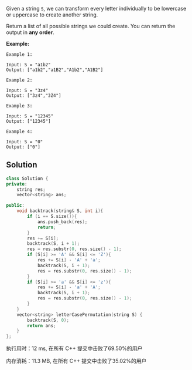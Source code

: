 Given a string `S`, we can transform every letter individually to be lowercase or uppercase to create another string.

Return a list of all possible strings we could create. You can return the output in **any order**.



**Example:**

```
Example 1:

Input: S = "a1b2"
Output: ["a1b2","a1B2","A1b2","A1B2"]

Example 2:

Input: S = "3z4"
Output: ["3z4","3Z4"]

Example 3:

Input: S = "12345"
Output: ["12345"]

Example 4:

Input: S = "0"
Output: ["0"]
```

## Solution


```c++
class Solution {
private:
    string res;
    vector<string> ans;

public:
    void backtrack(string& S, int i){
        if (i == S.size()){
            ans.push_back(res);
            return;
        }
        res += S[i];
        backtrack(S, i + 1);
        res = res.substr(0, res.size() - 1);
        if (S[i] >= 'A' && S[i] <= 'Z'){
            res += S[i] - 'A' + 'a';
            backtrack(S, i + 1);
            res = res.substr(0, res.size() - 1);
        }
        if (S[i] >= 'a' && S[i] <= 'z'){
            res += S[i] - 'a' + 'A';
            backtrack(S, i + 1);
            res = res.substr(0, res.size() - 1);
        }
    }
    vector<string> letterCasePermutation(string S) {
        backtrack(S, 0);
        return ans;
    }
};
```

执行用时：12 ms, 在所有 C++ 提交中击败了69.50%的用户

内存消耗：11.3 MB, 在所有 C++ 提交中击败了35.02%的用户